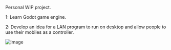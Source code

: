 Personal WIP project.

1: Learn Godot game engine.

2: Develop an idea for a LAN program to run on desktop and allow people to use their mobiles as a controller.

![image](https://github.com/Flynn-Mac-97/Godot-Mobile-Controllers/assets/103421936/e679cf89-7e23-40dd-8802-fd6133269c36)
